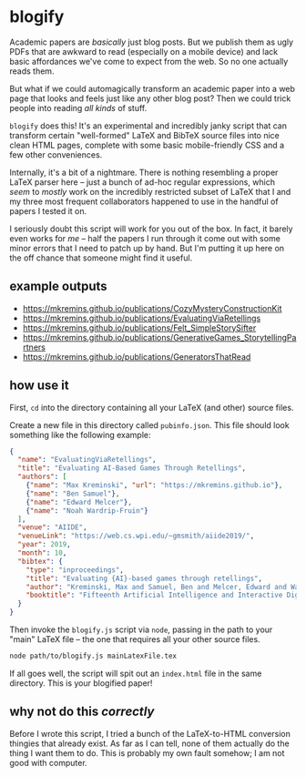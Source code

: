# blogify
Academic papers are _basically_ just blog posts. But we publish them as ugly PDFs that are awkward to read (especially on a mobile device) and lack basic affordances we've come to expect from the web. So no one actually reads them.

But what if we could automagically transform an academic paper into a web page that looks and feels just like any other blog post? Then we could trick people into reading _all kinds_ of stuff.

`blogify` does this! It's an experimental and incredibly janky script that can transform certain "well-formed" LaTeX and BibTeX source files into nice clean HTML pages, complete with some basic mobile-friendly CSS and a few other conveniences.

Internally, it's a bit of a nightmare. There is nothing resembling a proper LaTeX parser here – just a bunch of ad-hoc regular expressions, which _seem_ to _mostly_ work on the incredibly restricted subset of LaTeX that I and my three most frequent collaborators happened to use in the handful of papers I tested it on.

I seriously doubt this script will work for you out of the box. In fact, it barely even works for _me_ – half the papers I run through it come out with some minor errors that I need to patch up by hand. But I'm putting it up here on the off chance that someone might find it useful.

## example outputs

* https://mkremins.github.io/publications/CozyMysteryConstructionKit
* https://mkremins.github.io/publications/EvaluatingViaRetellings
* https://mkremins.github.io/publications/Felt_SimpleStorySifter
* https://mkremins.github.io/publications/GenerativeGames_StorytellingPartners
* https://mkremins.github.io/publications/GeneratorsThatRead

## how use it

First, `cd` into the directory containing all your LaTeX (and other) source files.

Create a new file in this directory called `pubinfo.json`. This file should look something like the following example:

```json
{
  "name": "EvaluatingViaRetellings",
  "title": "Evaluating AI-Based Games Through Retellings",
  "authors": [
    {"name": "Max Kreminski", "url": "https://mkremins.github.io"},
    {"name": "Ben Samuel"},
    {"name": "Edward Melcer"},
    {"name": "Noah Wardrip-Fruin"}
  ],
  "venue": "AIIDE",
  "venueLink": "https://web.cs.wpi.edu/~gmsmith/aiide2019/",
  "year": 2019,
  "month": 10,
  "bibtex": {
    "type": "inproceedings",
    "title": "Evaluating {AI}-based games through retellings",
    "author": "Kreminski, Max and Samuel, Ben and Melcer, Edward and Wardrip-Fruin, Noah",
    "booktitle": "Fifteenth Artificial Intelligence and Interactive Digital Entertainment Conference"
  }
}
```

Then invoke the `blogify.js` script via `node`, passing in the path to your "main" LaTeX file – the one that requires all your other source files.

```sh
node path/to/blogify.js mainLatexFile.tex
```

If all goes well, the script will spit out an `index.html` file in the same directory. This is your blogified paper!

## why not do this _correctly_

Before I wrote this script, I tried a bunch of the LaTeX-to-HTML conversion thingies that already exist. As far as I can tell, none of them actually do the thing I want them to do. This is probably my own fault somehow; I am not good with computer.
